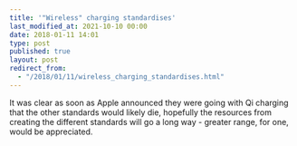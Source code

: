 ```yaml
---
title: '"Wireless" charging standardises'
last_modified_at: 2021-10-10 00:00
date: 2018-01-11 14:01
type: post
published: true
layout: post
redirect_from:
  - "/2018/01/11/wireless_charging_standardises.html"
---
```

It was clear as soon as Apple announced they were going with Qi charging that the other standards would likely die, hopefully the resources from creating the different standards will go a long way - greater range, for one, would be appreciated.  

<!--more-->

